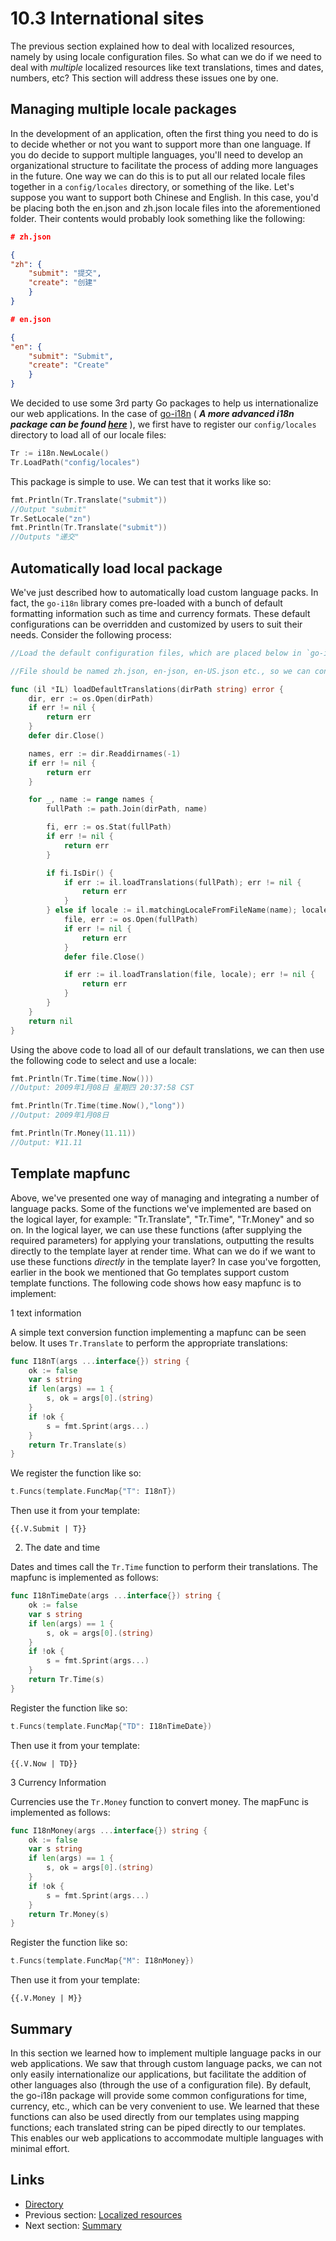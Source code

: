 # 10.3 International sites

The previous section explained how to deal with localized resources, namely by using locale configuration files. So what can we do if we need to deal with *multiple* localized resources like text translations, times and dates, numbers, etc? This section will address these issues one by one.

## Managing multiple locale packages

In the development of an application, often the first thing you need to do is to decide whether or not you want to support more than one language. If you do decide to support multiple languages, you'll need to develop an organizational structure to facilitate the process of adding more languages in the future. One way we can do this is to put all our related locale files together in a `config/locales` directory, or something of the like. Let's suppose you want to support both Chinese and English. In this case, you'd be placing both the en.json and zh.json locale files into the aforementioned folder. Their contents would probably look something like the following: 

```json
# zh.json

{
"zh": {
	"submit": "提交",
	"create": "创建"
	}
}

# en.json

{
"en": {
	"submit": "Submit",
	"create": "Create"
	}
}
```

We decided to use some 3rd party Go packages to help us internationalize our web applications. In the case of [go-i18n](https://github.com/astaxie/go-i18n) ( ***A more advanced i18n package can be found [here](https://github.com/beego/i18n)*** ), we first have to register our `config/locales` directory to load all of our locale files:

```go
Tr := i18n.NewLocale()
Tr.LoadPath("config/locales")
```

This package is simple to use. We can test that it works like so:

```go
fmt.Println(Tr.Translate("submit"))
//Output "submit"
Tr.SetLocale("zn")
fmt.Println(Tr.Translate("submit"))
//Outputs "递交"
```

## Automatically load local package

We've just described how to automatically load custom language packs. In fact, the `go-i18n` library comes pre-loaded with a bunch of default formatting information such as time and currency formats. These default configurations can be overridden and customized by users to suit their needs. Consider the following process:

```go
//Load the default configuration files, which are placed below in `go-i18n/locales`

//File should be named zh.json, en-json, en-US.json etc., so we can continuously support more languages

func (il *IL) loadDefaultTranslations(dirPath string) error {
	dir, err := os.Open(dirPath)
	if err != nil {
		return err
	}
	defer dir.Close()

	names, err := dir.Readdirnames(-1)
	if err != nil {
		return err
	}

	for _, name := range names {
		fullPath := path.Join(dirPath, name)

		fi, err := os.Stat(fullPath)
		if err != nil {
			return err
		}

		if fi.IsDir() {
			if err := il.loadTranslations(fullPath); err != nil {
				return err
			}
		} else if locale := il.matchingLocaleFromFileName(name); locale != "" {
			file, err := os.Open(fullPath)
			if err != nil {
				return err
			}
			defer file.Close()

			if err := il.loadTranslation(file, locale); err != nil {
				return err
			}
		}
	}
	return nil
}
```

Using the above code to load all of our default translations, we can then use the following code to select and use a locale:   

```go
fmt.Println(Tr.Time(time.Now()))
//Output: 2009年1月08日 星期四 20:37:58 CST

fmt.Println(Tr.Time(time.Now(),"long"))
//Output: 2009年1月08日

fmt.Println(Tr.Money(11.11))
//Output: ¥11.11
```

## Template mapfunc

Above, we've presented one way of managing and integrating a number of language packs. Some of the functions we've implemented are based on the logical layer, for example: "Tr.Translate", "Tr.Time", "Tr.Money" and so on. In the logical layer, we can use these functions (after supplying the required parameters) for applying your translations, outputting the results directly to the template layer at render time. What can we do if we want to use these functions *directly* in the template layer? In case you've forgotten, earlier in the book we mentioned that Go templates support custom template functions. The following code shows how easy mapfunc is to implement:

1 text information

A simple text conversion function implementing a mapfunc can be seen below. It uses `Tr.Translate` to perform the appropriate translations:  

```go
func I18nT(args ...interface{}) string {
	ok := false
	var s string
	if len(args) == 1 {
		s, ok = args[0].(string)
	}
	if !ok {
		s = fmt.Sprint(args...)
	}
	return Tr.Translate(s)
}
```

We register the function like so:

```go
t.Funcs(template.FuncMap{"T": I18nT})
```

Then use it from your template: 

```
{{.V.Submit | T}}
```


2. The date and time

Dates and times call the `Tr.Time` function to perform their translations. The mapfunc is implemented as follows:

```go
func I18nTimeDate(args ...interface{}) string {
	ok := false
	var s string
	if len(args) == 1 {
		s, ok = args[0].(string)
	}
	if !ok {
		s = fmt.Sprint(args...)
	}
	return Tr.Time(s)
}
```

Register the function like so:

```go
t.Funcs(template.FuncMap{"TD": I18nTimeDate})
```

Then use it from your template: 

```
{{.V.Now | TD}}
```

3 Currency Information

Currencies use the `Tr.Money` function to convert money. The mapFunc is implemented as follows:

```go
func I18nMoney(args ...interface{}) string {
	ok := false
	var s string
	if len(args) == 1 {
		s, ok = args[0].(string)
	}
	if !ok {
		s = fmt.Sprint(args...)
	}
	return Tr.Money(s)
}
```

Register the function like so:

```go
t.Funcs(template.FuncMap{"M": I18nMoney})
```

Then use it from your template: 

```
{{.V.Money | M}}
```

## Summary

In this section we learned how to implement multiple language packs in our web applications. We saw that through custom language packs, we can not only easily internationalize our applications, but facilitate the addition of other languages also (through the use of a configuration file). By default, the go-i18n package will provide some common configurations for time, currency, etc., which can be very convenient to use. We learned that these functions can also be used directly from our templates using mapping functions; each translated string can be piped directly to our templates. This enables our web applications to accommodate multiple languages with minimal effort.   

## Links

- [Directory](build-web-application-with-golang-en.md)
- Previous section: [Localized resources](10.2.md)
- Next section: [Summary](10.4.md)
